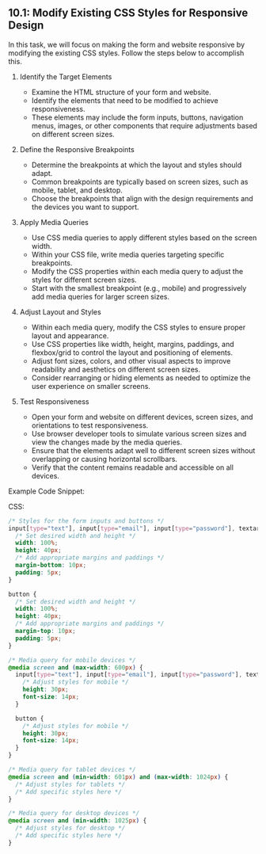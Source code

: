 

## 10.1: Modify Existing CSS Styles for Responsive Design

In this task, we will focus on making the form and website responsive by modifying the existing CSS styles. Follow the steps below to accomplish this.

1. Identify the Target Elements
   - Examine the HTML structure of your form and website.
   - Identify the elements that need to be modified to achieve responsiveness.
   - These elements may include the form inputs, buttons, navigation menus, images, or other components that require adjustments based on different screen sizes.

2. Define the Responsive Breakpoints
   - Determine the breakpoints at which the layout and styles should adapt.
   - Common breakpoints are typically based on screen sizes, such as mobile, tablet, and desktop.
   - Choose the breakpoints that align with the design requirements and the devices you want to support.

3. Apply Media Queries
   - Use CSS media queries to apply different styles based on the screen width.
   - Within your CSS file, write media queries targeting specific breakpoints.
   - Modify the CSS properties within each media query to adjust the styles for different screen sizes.
   - Start with the smallest breakpoint (e.g., mobile) and progressively add media queries for larger screen sizes.

4. Adjust Layout and Styles
   - Within each media query, modify the CSS styles to ensure proper layout and appearance.
   - Use CSS properties like width, height, margins, paddings, and flexbox/grid to control the layout and positioning of elements.
   - Adjust font sizes, colors, and other visual aspects to improve readability and aesthetics on different screen sizes.
   - Consider rearranging or hiding elements as needed to optimize the user experience on smaller screens.

5. Test Responsiveness
   - Open your form and website on different devices, screen sizes, and orientations to test responsiveness.
   - Use browser developer tools to simulate various screen sizes and view the changes made by the media queries.
   - Ensure that the elements adapt well to different screen sizes without overlapping or causing horizontal scrollbars.
   - Verify that the content remains readable and accessible on all devices.

Example Code Snippet:

CSS:
```css
/* Styles for the form inputs and buttons */
input[type="text"], input[type="email"], input[type="password"], textarea {
  /* Set desired width and height */
  width: 100%;
  height: 40px;
  /* Add appropriate margins and paddings */
  margin-bottom: 10px;
  padding: 5px;
}

button {
  /* Set desired width and height */
  width: 100%;
  height: 40px;
  /* Add appropriate margins and paddings */
  margin-top: 10px;
  padding: 5px;
}

/* Media query for mobile devices */
@media screen and (max-width: 600px) {
  input[type="text"], input[type="email"], input[type="password"], textarea {
    /* Adjust styles for mobile */
    height: 30px;
    font-size: 14px;
  }

  button {
    /* Adjust styles for mobile */
    height: 30px;
    font-size: 14px;
  }
}

/* Media query for tablet devices */
@media screen and (min-width: 601px) and (max-width: 1024px) {
  /* Adjust styles for tablets */
  /* Add specific styles here */
}

/* Media query for desktop devices */
@media screen and (min-width: 1025px) {
  /* Adjust styles for desktop */
  /* Add specific styles here */
}
```

